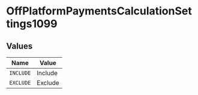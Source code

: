 # OffPlatformPaymentsCalculationSettings1099


## Values

| Name      | Value     |
| --------- | --------- |
| `INCLUDE` | Include   |
| `EXCLUDE` | Exclude   |